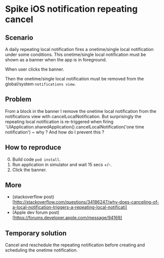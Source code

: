 # Spike iOS notification repeating cancel

## Scenario

A daily repeating local notification fires a onetime/single local notification under
some conditions. This onetime/single local notification must be shown as a banner
when the app is in foreground.

When user clicks the banner.

Then the onetime/single local notification must be removed from the global/system
`notifications view`.

## Problem

From a block in the banner I remove the onetime local notification from the
notifications view with cancelLocalNotification. But surprisingly the repeating local
notification is re-triggered when firing
`UIApplication.sharedApplication().cancelLocalNotification('one time notification')
~ why ? And how do I prevent this ?

## How to reproduce

0. Build code `pod install`.
1. Run application in simulator and wait 15 secs +/-.
3. Click the banner.

## More

- (stackoverflow post)[http://stackoverflow.com/questions/34186247/why-does-canceling-of-a-local-notification-triggers-a-repeating-local-notificati]
- (Apple dev forum post)[https://forums.developer.apple.com/message/94169]

## Temporary solution

Cancel and reschedule the repeating notification before creating and scheduling the
onetime notification.

